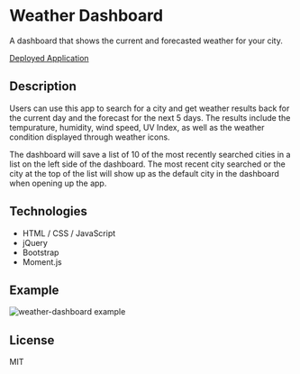 # Weather Dashboard
A dashboard that shows the current and forecasted weather for your city.

[Deployed Application](https://cwedwards9.github.io/weather-dashboard/)

## Description
Users can use this app to search for a city and get weather results back for the current day and the forecast for the next 5 days. The results include the tempurature, humidity, wind speed, UV Index, as well as the weather condition displayed through weather icons.

The dashboard will save a list of 10 of the most recently searched cities in a list on the left side of the dashboard. The most recent city searched or the city at the top of the list will show up as the default city in the dashboard when opening up the app.

## Technologies
* HTML / CSS / JavaScript
* jQuery
* Bootstrap
* Moment.js

## Example
![weather-dashboard example](./assets/weather-dashboard-demo.gif)

## License
MIT
